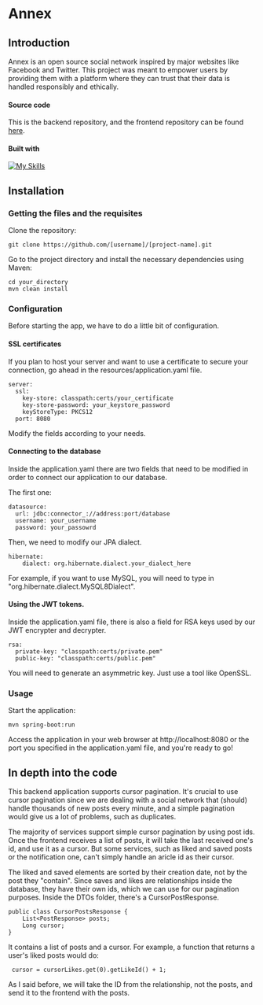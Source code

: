 # Annex
## Introduction

Annex is an open source social network inspired by major websites like Facebook and Twitter. This project was meant to empower users by providing them with a platform where they can trust that their data is handled responsibly and ethically.
#### Source code

This is the backend repository, and the frontend repository can be found [here](https://github.com/ikiwq/new-annex-frontend).

#### Built with
[![My Skills](https://skillicons.dev/icons?i=java,spring&theme=light)](https://skillicons.dev)


## Installation
### Getting the files and the requisites
Clone the repository:

    git clone https://github.com/[username]/[project-name].git
Go to the project directory and install the necessary dependencies using Maven:

    cd your_directory
    mvn clean install

### Configuration
Before starting the app, we have to do a little bit of configuration.
    
#### SSL certificates
If you plan to host your server and want to use a certificate to secure your connection, go ahead in the resources/application.yaml file.

    server:
      ssl:
        key-store: classpath:certs/your_certificate
        key-store-password: your_keystore_password
        keyStoreType: PKCS12
      port: 8080
Modify the fields according to your needs.

#### Connecting to the database
Inside the application.yaml there are two fields that need to be modified in order to connect our application to our database.

The first one:

    datasource:
      url: jdbc:connector_://address:port/database
      username: your_username
      password: your_passowrd
Then, we need to modify our JPA dialect.

    hibernate:
        dialect: org.hibernate.dialect.your_dialect_here
        
For example, if you want to use MySQL, you will need to type in "org.hibernate.dialect.MySQL8Dialect".

#### Using the JWT tokens.
Inside the application.yaml file, there is also a field for RSA keys used by our JWT encrypter and decrypter.

    rsa:
      private-key: "classpath:certs/private.pem"
      public-key: "classpath:certs/public.pem"
 You will need to generate an asymmetric key. Just use a tool like OpenSSL.
  
### Usage
Start the application:

    mvn spring-boot:run
      
Access the application in your web browser at http://localhost:8080 or the port you specified in the application.yaml file, and you're ready to go!

## In depth into the code
This backend application supports cursor pagination. It's crucial to use cursor pagination since we are dealing with a social network that (should) handle thousands of new posts every minute, and a simple pagination would give us a lot of problems, such as duplicates.

The majority of services support simple cursor pagination by using post ids. Once the frontend receives a list of posts, it will take the last received one's id, and use it as a cursor.
But some services, such as liked and saved posts or the notification one, can't simply handle an aricle id as their cursor. 

The liked and saved elements are sorted by their creation date, not by the post they "contain". Since saves and likes are relationships inside the database, they have their own ids, which we can use for our pagination purposes.
Inside the DTOs folder, there's a CursorPostResponse.

    public class CursorPostsResponse {
        List<PostResponse> posts;
        Long cursor;
    }
 
It contains a list of posts and a cursor.
For example, a function that returns a user's liked posts would do:

     cursor = cursorLikes.get(0).getLikeId() + 1;
     
 As I said before, we will take the ID from the relationship, not the posts, and send it to the frontend with the posts.

